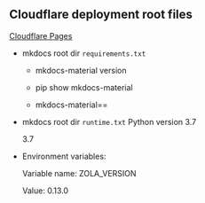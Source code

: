 <!-- ## site_config.md -->

## Cloudflare deployment root files

[Cloudflare Pages](https://starfallprojects.co.uk/projects/deploy-host-docs/deploy-mkdocs-material-cloudflare/)

- mkdocs root dir `requirements.txt` 

    - mkdocs-material version  
  
    - pip show mkdocs-material  

    - mkdocs-material==<mkdocs-material version>



- mkdocs root dir `runtime.txt` Python version 3.7  

    3.7

- Environment variables:  
  
    Variable name: ZOLA_VERSION
    
    Value: 0.13.0